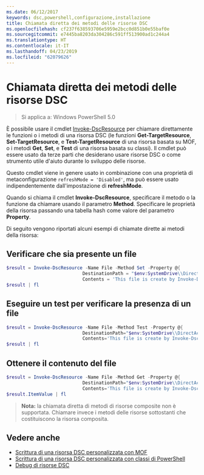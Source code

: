 ```yaml
---
ms.date: 06/12/2017
keywords: dsc,powershell,configurazione,installazione
title: Chiamata diretta dei metodi delle risorse DSC
ms.openlocfilehash: cf237f638593706e5959e2bcc0d851b0e55baf0e
ms.sourcegitcommit: e7445ba8203da304286c591ff513900ad1c244a4
ms.translationtype: HT
ms.contentlocale: it-IT
ms.lasthandoff: 04/23/2019
ms.locfileid: "62079626"
---
```

# <a name="calling-dsc-resource-methods-directly"></a>Chiamata diretta dei metodi delle risorse DSC

>Si applica a: Windows PowerShell 5.0

È possibile usare il cmdlet [Invoke-DscResource](/powershell/module/PSDesiredStateConfiguration/Invoke-DscResource) per chiamare direttamente le funzioni o i metodi di una risorsa DSC (le funzioni **Get-TargetResource**, **Set-TargetResource**, e **Test-TargetResource** di una risorsa basata su MOF, o i metodi **Get**, **Set**, e **Test** di una risorsa basata su classi).
Il cmdlet può essere usato da terze parti che desiderano usare risorse DSC o come strumento utile d'aiuto durante lo sviluppo delle risorse.

Questo cmdlet viene in genere usato in combinazione con una proprietà di metaconfigurazione `refreshMode = 'Disabled'`, ma può essere usato indipendentemente dall'impostazione di **refreshMode**.

Quando si chiama il cmdlet **Invoke-DscResource**, specificare il metodo o la funzione da chiamare usando il parametro **Method**. Specificare le proprietà della risorsa passando una tabella hash come valore del parametro **Property**.

Di seguito vengono riportati alcuni esempi di chiamate dirette ai metodi della risorsa:

## <a name="ensure-a-file-is-present"></a>Verificare che sia presente un file

```powershell
$result = Invoke-DscResource -Name File -Method Set -Property @{
                            DestinationPath = "$env:SystemDrive\\DirectAccess.txt";
                            Contents = 'This file is create by Invoke-DscResource'} -Verbose
$result | fl
```

## <a name="test-that-a-file-is-present"></a>Eseguire un test per verificare la presenza di un file

```powershell
$result = Invoke-DscResource -Name File -Method Test -Property @{
                            DestinationPath="$env:SystemDrive\\DirectAccess.txt";
                            Contents='This file is create by Invoke-DscResource'} -Verbose
$result | fl
```

## <a name="get-the-contents-of-file"></a>Ottenere il contenuto del file

```powershell
$result = Invoke-DscResource -Name File -Method Get -Property @{
                            DestinationPath="$env:SystemDrive\\DirectAccess.txt";
                            Contents='This file is create by Invoke-DscResource'} -Verbose
$result.ItemValue | fl
```

>**Nota:** la chiamata diretta di metodi di risorse composite non è supportata. Chiamare invece i metodi delle risorse sottostanti che costituiscono la risorsa composita.

## <a name="see-also"></a>Vedere anche
- [Scrittura di una risorsa DSC personalizzata con MOF](../resources/authoringResourceMOF.md)
- [Scrittura di una risorsa DSC personalizzata con classi di PowerShell](../resources/authoringResourceClass.md)
- [Debug di risorse DSC](../troubleshooting/debugResource.md)